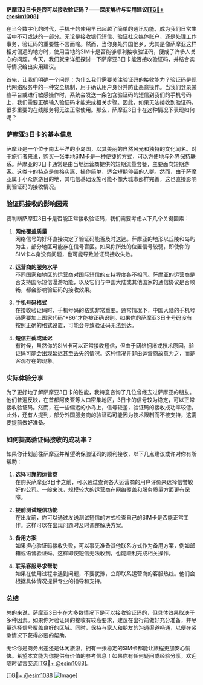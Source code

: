 **萨摩亚3日卡是否可以接收验证码？——深度解析与实用建议[[TG💪+ @esim1088](https://t.me/s/esim1088)]**

在当今数字化的时代，手机卡的使用早已超越了简单的通讯功能，成为我们日常生活中不可或缺的一部分。无论是接收银行短信、验证社交媒体账户，还是处理工作事务，验证码的重要性不言而喻。然而，当你身处异国他乡，尤其是像萨摩亚这样相对偏远的地方时，使用当地的SIM卡是否能够顺利接收验证码，便成了许多人关心的问题。今天，我们就来详细探讨一下萨摩亚3日卡能否接收验证码，并结合实际情况给出实用建议。

首先，让我们明确一个问题：为什么我们需要关注验证码的接收能力？验证码是现代网络服务中的一种安全机制，用于确认用户身份并防止恶意操作。当我们登录某些平台或进行敏感操作时，系统会发送一条包含验证码的短信到我们的手机号码上，我们需要正确输入验证码才能完成相关步骤。因此，如果无法接收到验证码，很多重要的在线服务将无法正常使用。那么，萨摩亚3日卡在这种情况下表现如何呢？

### 萨摩亚3日卡的基本信息

萨摩亚是一个位于南太平洋的小岛国，以其美丽的自然风光和独特的文化闻名。对于旅行者来说，购买一张本地SIM卡是一种便捷的方式，可以方便地与外界保持联系。萨摩亚的3日卡通常是由当地运营商提供的短期流量套餐，主要面向短期游客。这类卡的特点是价格实惠、操作简单，适合短期停留的人群。然而，由于萨摩亚属于小众旅游目的地，其电信基础设施可能不像大城市那样完善，这也直接影响到验证码的接收情况。

### 验证码接收的影响因素

要判断萨摩亚3日卡是否能正常接收验证码，我们需要考虑以下几个关键因素：

1. **网络覆盖质量**  
   网络信号的好坏直接决定了验证码能否及时送达。萨摩亚的地形以丘陵和岛屿为主，部分地区可能存在信号盲区。如果你所处的位置信号较弱，即使你的SIM卡本身没有问题，也可能导致验证码接收失败。

2. **运营商的服务水平**  
 不同国家和地区的运营商对国际短信的支持程度各不相同。萨摩亚的运营商是否支持国际短信漫游功能，以及它们与中国大陆或其他国家的通信协议是否顺畅，都会影响验证码的接收效果。

3. **手机号码格式**  
 在接收验证码时，手机号码的格式非常重要。通常情况下，中国大陆的手机号码需要加上国家代码“+86”才能被正确识别。如果你的萨摩亚3日卡号码没有按照正确的格式设置，可能会导致验证码无法到达。

4. **短信拦截或延迟**  
 有时候，虽然你的SIM卡可以正常接收短信，但由于网络拥堵或技术原因，验证码可能会出现延迟甚至丢失的情况。这种情况并非由运营商故意为之，而是客观存在的现象。

### 实际体验分享

为了更好地了解萨摩亚3日卡的性能，我特意咨询了几位曾经去过萨摩亚的朋友。他们普遍反映，在首都阿皮亚等人口密集地区，3日卡的信号较为稳定，可以正常接收验证码。然而，在一些偏远的小岛上，信号较差，验证码的接收成功率较低。此外，还有人提到，部分外国服务商的验证码可能因为技术限制而不被支持，这需要提前做好准备。

### 如何提高验证码接收的成功率？

如果你计划前往萨摩亚并希望确保验证码的顺利接收，以下几点建议或许对你有所帮助：

1. **选择可靠的运营商**  
 在购买萨摩亚3日卡之前，可以通过查询各大运营商的用户评价来选择信誉较好的公司。一般来说，规模较大的运营商在网络覆盖和服务质量方面更有保障。

2. **提前测试短信功能**  
 在出发前，你可以通过发送测试短信的方式检查自己的SIM卡是否能正常工作。这样可以在出现问题时及时调整解决方案。

3. **备用方案**  
 如果担心验证码接收失败，可以事先准备其他联系方式作为备用方案，例如邮箱或语音验证码。这样即使短信无法收到，也能顺利完成相关操作。

4. **联系客服寻求帮助**  
 如果在使用过程中遇到问题，不要犹豫，立即联系运营商的客服热线。他们会根据具体情况提供专业的指导和支持。

### 总结

总的来说，萨摩亚3日卡在大多数情况下是可以接收验证码的，但具体效果取决于多种因素。如果你对验证码的接收有较高要求，建议在出行前做好充分准备，并尽量选择信号覆盖良好的区域。同时，保持与家人和朋友的沟通渠道畅通，以便在紧急情况下获得必要的帮助。

无论你是商务出差还是休闲旅游，拥有一张稳定的SIM卡都能让旅程更加安心愉快。希望本文能为你提供有价值的参考信息！如果你有任何疑问或经验分享，欢迎随时留言交流[[TG💪+ @esim1088](https://t.me/s/esim1088)]。

[[TG💪+ @esim1088](https://t.me/s/esim1088) ![Image](https://i.postimg.cc/4NQfJmqS/Snipaste-2025-05-13-00-14-12.png)]